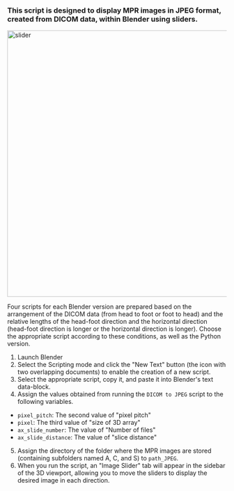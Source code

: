 ### This script is designed to display MPR images in JPEG format, created from DICOM data, within Blender using sliders.  

<img width="612" alt="slider" src="https://github.com/user-attachments/assets/874d13d7-40a9-4622-86c1-c06f8d79a9e9" />

Four scripts for each Blender version are prepared based on the arrangement of the DICOM data (from head to foot or foot to head) and the relative lengths of the head-foot direction and the horizontal direction (head-foot direction is longer or the horizontal direction is longer). Choose the appropriate script according to these conditions, as well as the Python version.

1. Launch Blender
2. Select the Scripting mode and click the "New Text" button (the icon with two overlapping documents) to enable the creation of a new script.
3. Select the appropriate script, copy it, and paste it into Blender's text data-block.
4. Assign the values obtained from running the `DICOM to JPEG` script to the following variables.

- `pixel_pitch`: The second value of "pixel pitch"  
- `pixel`: The third value of "size of 3D array" 
- `ax_slide_number`: The value of "Number of files"  
- `ax_slide_distance`: The value of "slice distance" 

5. Assign the directory of the folder where the MPR images are stored (containing subfolders named A, C, and S) to `path_JPEG`.
6. When you run the script, an "Image Slider" tab will appear in the sidebar of the 3D viewport, allowing you to move the sliders to display the desired image in each direction.
